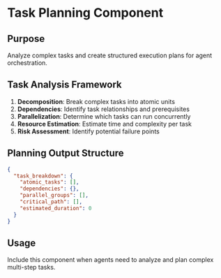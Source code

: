 # Task Planning Component

## Purpose
Analyze complex tasks and create structured execution plans for agent orchestration.

## Task Analysis Framework
1. **Decomposition**: Break complex tasks into atomic units
2. **Dependencies**: Identify task relationships and prerequisites  
3. **Parallelization**: Determine which tasks can run concurrently
4. **Resource Estimation**: Estimate time and complexity per task
5. **Risk Assessment**: Identify potential failure points

## Planning Output Structure
```json
{
  "task_breakdown": {
    "atomic_tasks": [],
    "dependencies": {},
    "parallel_groups": [],
    "critical_path": [],
    "estimated_duration": 0
  }
}
```

## Usage
Include this component when agents need to analyze and plan complex multi-step tasks.